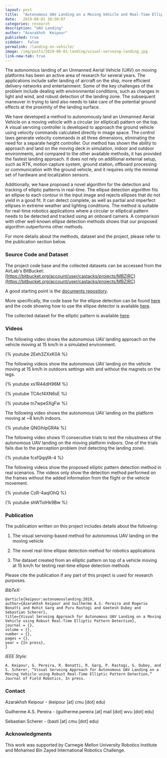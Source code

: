```yaml
---
layout: post
title:  "Autonomous UAV Landing on a Moving Vehicle and Real-Time Ellipse Detection"
date:   2019-08-01 10:50:07
categories: research
description: "UAV Landing"
author: "Azarakhsh  Keipour"
published: true
sidebar:  false
permalink: /landing-on-vehicle/
image: /img/posts/2019-08-01-landing/visual-servoing-landing.jpg
link-new-tab: true
---
```


The autonomous landing of an Unmanned Aerial Vehicle (UAV) on moving platforms has been an active area of research for several years. The applications include safer landing of aircraft on the ship, more efficient delivery networks and entertainment. Some of the key challenges of the problem include dealing with environmental conditions, such as changes in light and wind, and robust detection of the landing zone. The subsequent maneuver in trying to land also needs to take care of the potential ground effects at the proximity of the landing surface. 

We have developed a method to autonomously land an Unmanned Aerial Vehicle on a moving vehicle with a circular (or elliptical) pattern on the top. A visual servoing controller is developed to approach the ground vehicle using velocity commands calculated directly in image space. The control laws generate velocity commands in all three dimensions, eliminating the need for a separate height controller. Our method has shown the ability to approach and land on the moving deck in simulation, indoor and outdoor environments, and compared to the other available methods, it has provided the fastest landing approach. It does not rely on additional external setup, such as RTK, motion capture system, ground station, offboard processing or communication with the ground vehicle, and it requires only the minimal set of hardware and localization sensors. 

Additionally, we have proposed a novel algorithm for the detection and tracking of elliptic patterns in real-time. The ellipse detection algorithm fits an ellipse to each contour in the input image and rejects ellipses that do not yield in a good fit. It can detect complete, as well as partial and imperfect ellipses in extreme weather and lighting conditions. The method is suitable for real-time robotics applications where a circular or elliptical pattern needs to be detected and tracked using an onboard camera. A comparison with other well-known ellipse detection methods shows that our proposed algorithm outperforms other methods. 

For more details about the methods, dataset and the project, please refer to the publication section below. 

### Source Code and Dataset

The project code base and the collected datasets can be accessed from the AirLab's BitBucket: [https://bitbucket.org/account/user/castacks/projects/MBZIRC](https://bitbucket.org/account/user/castacks/projects/MBZIRC) 

A good starting point is the [documents repository](https://bitbucket.org/castacks/mbzirc_documents/wiki/Home). 

More specifically, the code base for the ellipse detection can be found [here](https://bitbucket.org/castacks/mbzirc_commons/) and the code showing how to use the ellipse detector is available [here](https://bitbucket.org/castacks/mbzirc_decktrack). 

The collected dataset for the elliptic pattern is available [here](http://bit.ly/airlabmbzdataset). 

### Videos

The following video shows the autonomous UAV landing approach on the vehicle moving at 15 km/h in a simulated environment. 

{% youtube 2Eeh3ZXxK0A %}


The following videos show the autonomous UAV landing on the vehicle moving at 15 km/h in outdoors settings with and without the magnets on the legs. 

{% youtube xs1R44dH96M %}

{% youtube TCAcf4XN6sE %}

{% youtube tn7wpeSXgFw %}

The following video shows the autonomous UAV landing on the platform moving at ~8 km/h indoors. 

{% youtube QNGihlpGRAk %}

The following video shows 11 consecutive trials to test the robustness of the autonomous UAV landing on the moving platform indoors. One of the trials fails due to the perception problem (not detecting the landing zone). 

{% youtube fcsfQqqfA-4 %}

The following videos show the proposed elliptic pattern detection method in real scenarios. The videos only show the detection method performed on the frames without the added information from the flight or the vehicle movement. 

{% youtube CzR-4aqlOhQ %}

{% youtube shWToIHk9Bw %}

### Publication

The publication written on this project includes details about the following: 

1. The visual servoing-based method for autonomous UAV landing on the moving vehicle

1. The novel real-time ellipse detection method for robotics applications

1. The dataset created from an elliptic pattern on top of a vehicle moving at 15 km/h for testing real-time ellipse detection methods

Please cite the publication if any part of this project is used for research purposes. 

*BibTeX:* 

```
@article{keipour:autonomouslanding:2019,
author={Azarakhsh Keipour and Guilherme A.S. Pereira and Rogerio Bonatti and Rohit Garg and Puru Rastogi and Geetesh Dubey and Sebastian Scherer},
title={Visual Servoing Approach for Autonomous UAV Landing on a Moving Vehicle using Robust Real-Time Elliptic Pattern Detection},
journal = {},
volume = {},
number = {},
pages = {},
year = {In press},
} 
```

*IEEE Style:* 

```
A. Keipour, G. Pereira, R. Bonatti, R. Garg, P. Rastogi, G. Dubey, and S. Scherer, “Visual Servoing Approach for Autonomous UAV Landing on a Moving Vehicle using Robust Real-Time Elliptic Pattern Detection,” Journal of Field Robotics, In press. 
```

### Contact 

Azarakhsh Keipour - (keipour [at] cmu [dot] edu) 

Guilherme A.S. Pereira - (guilherme.pereira [at] mail [dot] wvu [dot] edu) 

Sebastian Scherer - (basti [at] cmu [dot] edu) 

### Acknowledgments

This work was supported by Carnegie Mellon University Robotics Institute and Mohamed Bin Zayed International Robotics Challenge.